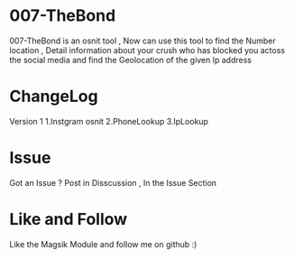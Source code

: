 # 007-TheBond 
007-TheBond is an osnit tool , Now can use this tool to find the Number location , Detail information about your crush who has blocked you actoss the social media and find the Geolocation of the given Ip address

# ChangeLog
Version 1 
1.Instgram osnit 
2.PhoneLookup
3.IpLookup

# Issue 
Got an Issue ?  Post in Disscussion , In the Issue Section 
# Like and Follow 
Like the Magsik Module and follow me on github :)
